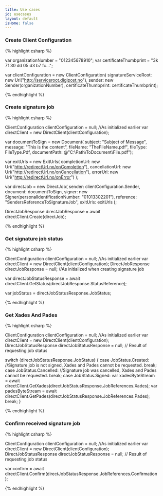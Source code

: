 ```yaml
---
title: Use cases
id: usecases
layout: default
isHome: false
---
```


<h3 id="uc01">Create Client Configuration</h3>

{% highlight csharp %}

var organizationNumber = "012345678910";
var certificateThumbprint = "3k 7f 30 dd 05 d3 b7 fc...";

var clientConfiguration = new ClientConfiguration(
    signatureServiceRoot: new Uri("http://serviceroot.digipost.no"), 
    sender: new Sender(organizationNumber),
    certificateThumbprint: certificateThumbprint);

{% endhighlight %}

<h3 id="uc02">Create signature job</h3>

{% highlight csharp %}

ClientConfiguration clientConfiguration = null; //As initialized earlier
var directClient = new DirectClient(clientConfiguration);

var documentToSign = new Document(
    subject: "Subject of Message",
    message: "This is the content",
    fileName: "TheFileName.pdf",
    fileType: FileType.Pdf,
    documentPath: @"C:\Path\ToDocument\File.pdf");

var exitUrls = new ExitUrls(
    completionUrl: new Uri("http://redirectUrl.no/onCompletion"),
    cancellationUrl: new Uri("http://redirectUrl.no/onCancellation"),
    errorUrl: new Uri("http://redirectUrl.no/onError")
    );

var directJob = new DirectJob(
    sender: clientConfiguration.Sender, 
    document: documentToSign, 
    signer: new Signer(personalIdentificationNumber: "01013302201"), 
    reference: "SendersReferenceToSignatureJob", 
    exitUrls: exitUrls
    );

DirectJobResponse directJobResponse = await directClient.Create(directJob);

{% endhighlight %}

<h3 id="uc03">Get signature job status</h3>

{% highlight csharp %}

ClientConfiguration clientConfiguration = null; //As initialized earlier
var directClient = new DirectClient(clientConfiguration);
DirectJobResponse directJobResponse = null; //As initialized when creating signature job

var directJobStatusResponse = 
    await directClient.GetStatus(directJobResponse.StatusReference);

var jobStatus = directJobStatusResponse.JobStatus;


{% endhighlight %}

<h3 id="uc04">Get Xades And Pades</h3>

{% highlight csharp %}

ClientConfiguration clientConfiguration = null; //As initialized earlier
var directClient = new DirectClient(clientConfiguration);
DirectJobStatusResponse directJobStatusResponse = null; // Result of requesting job status

switch (directJobStatusResponse.JobStatus)
{
    case JobStatus.Created:
        //Signature job is not signed, Xades and Pades cannot be requested.
        break;
    case JobStatus.Cancelled:
        //Signature job was cancelled, Xades and Pades cannot be requested.
        break;
    case JobStatus.Signed:
        var xadesByteStream = await directClient.GetXades(directJobStatusResponse.JobReferences.Xades);
        var padesByteStream = await directClient.GetPades(directJobStatusResponse.JobReferences.Pades);
        break;
}

{% endhighlight %}

<h3 id="uc05">Confirm received signature job</h3>

{% highlight csharp %}

ClientConfiguration clientConfiguration = null; //As initialized earlier
var directClient = new DirectClient(clientConfiguration);
DirectJobStatusResponse directJobStatusResponse = null; // Result of requesting job status

var confirm = await directClient.Confirm(directJobStatusResponse.JobReferences.Confirmation);

{% endhighlight %}